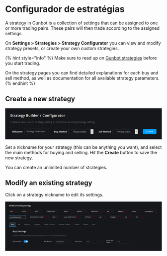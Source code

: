 # Configurador de estratégias

A strategy in Gunbot is a collection of settings that can be assigned to one or more trading pairs. These pairs will then trade according to the assigned settings.

On **Settings &gt; Strategies &gt; Strategy Configurator** you can view and modify strategy presets, or create your own custom strategies.

{% hint style="info" %}
Make sure to read up on [Gunbot strategies](../../trading-strategy-options/about-gunbot-strategies/) before you start trading.

On the strategy pages you can find detailed explanations for each buy and sell method, as well as documentation for all available strategy parameters.
{% endhint %}

## Create a new strategy

![](../../.gitbook/assets/image-23%20%282%29.png)

Set a nickname for your strategy \(this can be anything you want\), and select the main methods for buying and selling. Hit the **Create** button to save the new strategy.

You can create an unlimited number of strategies.

## Modify an existing strategy

Click on a strategy nickname to edit its settings.

![](../../.gitbook/assets/image-14.png)

